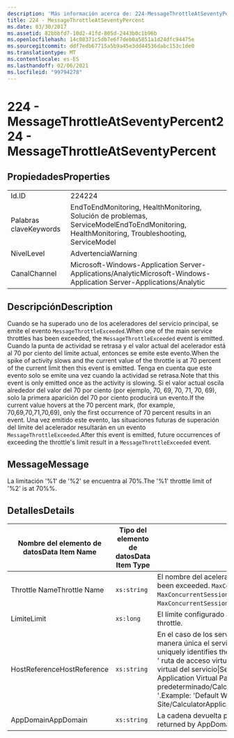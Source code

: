 ```yaml
---
description: 'Más información acerca de: 224-MessageThrottleAtSeventyPercent'
title: 224 - MessageThrottleAtSeventyPercent
ms.date: 03/30/2017
ms.assetid: 82bbbfd7-10d2-41fd-805d-2443b0c1b96b
ms.openlocfilehash: 14c08371c5db7e6f7deb0a5851a1d24dfc94475e
ms.sourcegitcommit: ddf7edb67715a5b9a45e3dd44536dabc153c1de0
ms.translationtype: MT
ms.contentlocale: es-ES
ms.lasthandoff: 02/06/2021
ms.locfileid: "99794278"
---
```

# <a name="224---messagethrottleatseventypercent"></a><span data-ttu-id="fa0ea-103">224 - MessageThrottleAtSeventyPercent</span><span class="sxs-lookup"><span data-stu-id="fa0ea-103">224 - MessageThrottleAtSeventyPercent</span></span>

## <a name="properties"></a><span data-ttu-id="fa0ea-104">Propiedades</span><span class="sxs-lookup"><span data-stu-id="fa0ea-104">Properties</span></span>  
  
|||  
|-|-|  
|<span data-ttu-id="fa0ea-105">Id.</span><span class="sxs-lookup"><span data-stu-id="fa0ea-105">ID</span></span>|<span data-ttu-id="fa0ea-106">224</span><span class="sxs-lookup"><span data-stu-id="fa0ea-106">224</span></span>|  
|<span data-ttu-id="fa0ea-107">Palabras clave</span><span class="sxs-lookup"><span data-stu-id="fa0ea-107">Keywords</span></span>|<span data-ttu-id="fa0ea-108">EndToEndMonitoring, HealthMonitoring, Solución de problemas, ServiceModel</span><span class="sxs-lookup"><span data-stu-id="fa0ea-108">EndToEndMonitoring, HealthMonitoring, Troubleshooting, ServiceModel</span></span>|  
|<span data-ttu-id="fa0ea-109">Nivel</span><span class="sxs-lookup"><span data-stu-id="fa0ea-109">Level</span></span>|<span data-ttu-id="fa0ea-110">Advertencia</span><span class="sxs-lookup"><span data-stu-id="fa0ea-110">Warning</span></span>|  
|<span data-ttu-id="fa0ea-111">Canal</span><span class="sxs-lookup"><span data-stu-id="fa0ea-111">Channel</span></span>|<span data-ttu-id="fa0ea-112">Microsoft-Windows-Application Server-Applications/Analytic</span><span class="sxs-lookup"><span data-stu-id="fa0ea-112">Microsoft-Windows-Application Server-Applications/Analytic</span></span>|  
  
## <a name="description"></a><span data-ttu-id="fa0ea-113">Descripción</span><span class="sxs-lookup"><span data-stu-id="fa0ea-113">Description</span></span>  

 <span data-ttu-id="fa0ea-114">Cuando se ha superado uno de los aceleradores del servicio principal, se emite el evento `MessageThrottleExceeded`.</span><span class="sxs-lookup"><span data-stu-id="fa0ea-114">When one of the main service throttles has been exceeded, the `MessageThrottleExceeded` event is emitted.</span></span> <span data-ttu-id="fa0ea-115">Cuando la punta de actividad se retrasa y el valor actual del acelerador está al 70 por ciento del límite actual, entonces se emite este evento.</span><span class="sxs-lookup"><span data-stu-id="fa0ea-115">When the spike of activity slows and the current value of the throttle is at 70 percent of the current limit then this event is emitted.</span></span> <span data-ttu-id="fa0ea-116">Tenga en cuenta que este evento solo se emite una vez cuando la actividad se retrasa.</span><span class="sxs-lookup"><span data-stu-id="fa0ea-116">Note that this event is only emitted once as the activity is slowing.</span></span> <span data-ttu-id="fa0ea-117">Si el valor actual oscila alrededor del valor del 70 por ciento (por ejemplo, 70, 69, 70, 71, 70, 69), solo la primera aparición del 70 por ciento producirá un evento.</span><span class="sxs-lookup"><span data-stu-id="fa0ea-117">If the current value hovers at the 70 percent mark, (for example, 70,69,70,71,70,69), only the first occurrence of 70 percent results in an event.</span></span> <span data-ttu-id="fa0ea-118">Una vez emitido este evento, las situaciones futuras de superación del límite del acelerador resultarán en un evento `MessageThrottleExceeded`.</span><span class="sxs-lookup"><span data-stu-id="fa0ea-118">After this event is emitted, future occurrences of exceeding the throttle's limit result in a `MessageThrottleExceeded` event.</span></span>  
  
## <a name="message"></a><span data-ttu-id="fa0ea-119">Message</span><span class="sxs-lookup"><span data-stu-id="fa0ea-119">Message</span></span>  

 <span data-ttu-id="fa0ea-120">La limitación '%1' de '%2' se encuentra al 70%.</span><span class="sxs-lookup"><span data-stu-id="fa0ea-120">The '%1' throttle limit of '%2' is at 70%%.</span></span>  
  
## <a name="details"></a><span data-ttu-id="fa0ea-121">Detalles</span><span class="sxs-lookup"><span data-stu-id="fa0ea-121">Details</span></span>  
  
|<span data-ttu-id="fa0ea-122">Nombre del elemento de datos</span><span class="sxs-lookup"><span data-stu-id="fa0ea-122">Data Item Name</span></span>|<span data-ttu-id="fa0ea-123">Tipo del elemento de datos</span><span class="sxs-lookup"><span data-stu-id="fa0ea-123">Data Item Type</span></span>|<span data-ttu-id="fa0ea-124">Descripción</span><span class="sxs-lookup"><span data-stu-id="fa0ea-124">Description</span></span>|  
|--------------------|--------------------|-----------------|  
|<span data-ttu-id="fa0ea-125">Throttle Name</span><span class="sxs-lookup"><span data-stu-id="fa0ea-125">Throttle Name</span></span>|`xs:string`|<span data-ttu-id="fa0ea-126">El nombre del acelerador que se ha superado.</span><span class="sxs-lookup"><span data-stu-id="fa0ea-126">The name of the throttle that has been exceeded.</span></span> <span data-ttu-id="fa0ea-127">`MaxConcurrentCalls`, `MaxConcurrentInstances` o `MaxConcurrentSessions`,</span><span class="sxs-lookup"><span data-stu-id="fa0ea-127">Either `MaxConcurrentCalls`, `MaxConcurrentInstances`, or `MaxConcurrentSessions`,</span></span>|  
|<span data-ttu-id="fa0ea-128">Límite</span><span class="sxs-lookup"><span data-stu-id="fa0ea-128">Limit</span></span>|`xs:long`|<span data-ttu-id="fa0ea-129">El límite configurado actual del acelerador.</span><span class="sxs-lookup"><span data-stu-id="fa0ea-129">The currently configured limit of the throttle.</span></span>|  
|<span data-ttu-id="fa0ea-130">HostReference</span><span class="sxs-lookup"><span data-stu-id="fa0ea-130">HostReference</span></span>|`xs:string`|<span data-ttu-id="fa0ea-131">En el caso de los servicios hospedados en web, este campo identifica de manera única el servicio en la jerarquía web.</span><span class="sxs-lookup"><span data-stu-id="fa0ea-131">For Web-hosted services, this field uniquely identifies the service in the Web hierarchy.</span></span> <span data-ttu-id="fa0ea-132">Su formato se define como ' ruta de acceso virtual de la aplicación de nombre de sitio web&#124;ruta de acceso virtual del servicio&#124;ServiceName '.</span><span class="sxs-lookup"><span data-stu-id="fa0ea-132">Its format is defined as 'Web Site Name Application Virtual Path&#124;Service Virtual Path&#124;ServiceName'.</span></span> <span data-ttu-id="fa0ea-133">Ejemplo: ' sitio web predeterminado/CalculatorApplication&#124;/CalculatorService.svc&#124;CalculatorService '.</span><span class="sxs-lookup"><span data-stu-id="fa0ea-133">Example: 'Default Web Site/CalculatorApplication&#124;/CalculatorService.svc&#124;CalculatorService'.</span></span>|  
|<span data-ttu-id="fa0ea-134">AppDomain</span><span class="sxs-lookup"><span data-stu-id="fa0ea-134">AppDomain</span></span>|`xs:string`|<span data-ttu-id="fa0ea-135">La cadena devuelta por AppDomain.CurrentDomain.FriendlyName.</span><span class="sxs-lookup"><span data-stu-id="fa0ea-135">The string returned by AppDomain.CurrentDomain.FriendlyName.</span></span>|

